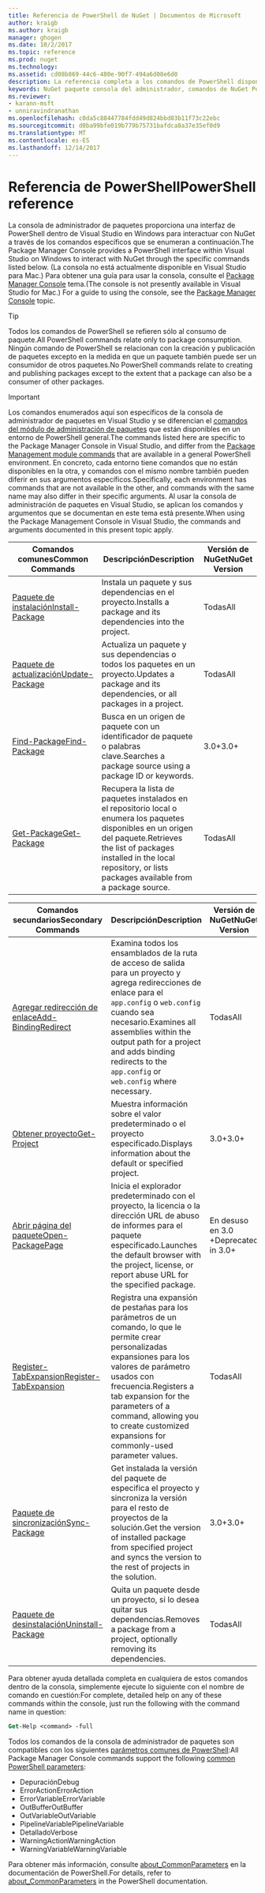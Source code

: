 ```yaml
---
title: Referencia de PowerShell de NuGet | Documentos de Microsoft
author: kraigb
ms.author: kraigb
manager: ghogen
ms.date: 10/2/2017
ms.topic: reference
ms.prod: nuget
ms.technology: 
ms.assetid: cd08b869-44c6-480e-90f7-494a6d08e6d0
description: La referencia completa a los comandos de PowerShell disponibles en la consola de administrador de paquetes de NuGet en Visual Studio.
keywords: NuGet paquete consola del administrador, comandos de NuGet Powershell, referencia de NuGet Powershell
ms.reviewer:
- karann-msft
- unniravindranathan
ms.openlocfilehash: c0da5c88447784fdd49d824bbd03b11f73c22ebc
ms.sourcegitcommit: d0ba99bfe019b779b75731bafdca8a37e35ef0d9
ms.translationtype: MT
ms.contentlocale: es-ES
ms.lasthandoff: 12/14/2017
---
```

# <a name="powershell-reference"></a><span data-ttu-id="2ddf5-104">Referencia de PowerShell</span><span class="sxs-lookup"><span data-stu-id="2ddf5-104">PowerShell reference</span></span>

<span data-ttu-id="2ddf5-105">La consola de administrador de paquetes proporciona una interfaz de PowerShell dentro de Visual Studio en Windows para interactuar con NuGet a través de los comandos específicos que se enumeran a continuación.</span><span class="sxs-lookup"><span data-stu-id="2ddf5-105">The Package Manager Console provides a PowerShell interface within Visual Studio on Windows to interact with NuGet through the specific commands listed below.</span></span> <span data-ttu-id="2ddf5-106">(La consola no está actualmente disponible en Visual Studio para Mac.) Para obtener una guía para usar la consola, consulte el [Package Manager Console](../tools/package-manager-console.md) tema.</span><span class="sxs-lookup"><span data-stu-id="2ddf5-106">(The console is not presently available in Visual Studio for Mac.) For a guide to using the console, see the [Package Manager Console](../tools/package-manager-console.md) topic.</span></span>

> [!Tip]
> <span data-ttu-id="2ddf5-107">Todos los comandos de PowerShell se refieren sólo al consumo de paquete.</span><span class="sxs-lookup"><span data-stu-id="2ddf5-107">All PowerShell commands relate only to package consumption.</span></span> <span data-ttu-id="2ddf5-108">Ningún comando de PowerShell se relacionan con la creación y publicación de paquetes excepto en la medida en que un paquete también puede ser un consumidor de otros paquetes.</span><span class="sxs-lookup"><span data-stu-id="2ddf5-108">No PowerShell commands relate to creating and publishing packages except to the extent that a package can also be a consumer of other packages.</span></span>

> [!Important]
> <span data-ttu-id="2ddf5-109">Los comandos enumerados aquí son específicos de la consola de administrador de paquetes en Visual Studio y se diferencian el [comandos del módulo de administración de paquetes](https://msdn.microsoft.com/powershell/reference/6/packagemanagement/packagemanagement) que están disponibles en un entorno de PowerShell general.</span><span class="sxs-lookup"><span data-stu-id="2ddf5-109">The commands listed here are specific to the Package Manager Console in Visual Studio, and differ from the [Package Management module commands](https://msdn.microsoft.com/powershell/reference/6/packagemanagement/packagemanagement) that are available in a general PowerShell environment.</span></span> <span data-ttu-id="2ddf5-110">En concreto, cada entorno tiene comandos que no están disponibles en la otra, y comandos con el mismo nombre también pueden diferir en sus argumentos específicos.</span><span class="sxs-lookup"><span data-stu-id="2ddf5-110">Specifically, each environment has commands that are not available in the other, and commands with the same name may also differ in their specific arguments.</span></span> <span data-ttu-id="2ddf5-111">Al usar la consola de administración de paquetes en Visual Studio, se aplican los comandos y argumentos que se documentan en este tema está presente.</span><span class="sxs-lookup"><span data-stu-id="2ddf5-111">When using the Package Management Console in Visual Studio, the commands and arguments documented in this present topic apply.</span></span>

| <span data-ttu-id="2ddf5-112">Comandos comunes</span><span class="sxs-lookup"><span data-stu-id="2ddf5-112">Common Commands</span></span> | <span data-ttu-id="2ddf5-113">Descripción</span><span class="sxs-lookup"><span data-stu-id="2ddf5-113">Description</span></span> | <span data-ttu-id="2ddf5-114">Versión de NuGet</span><span class="sxs-lookup"><span data-stu-id="2ddf5-114">NuGet Version</span></span> |
| --- | --- | --- |
| [<span data-ttu-id="2ddf5-115">Paquete de instalación</span><span class="sxs-lookup"><span data-stu-id="2ddf5-115">Install-Package</span></span>](ps-ref-install-package.md) | <span data-ttu-id="2ddf5-116">Instala un paquete y sus dependencias en el proyecto.</span><span class="sxs-lookup"><span data-stu-id="2ddf5-116">Installs a package and its dependencies into the project.</span></span> | <span data-ttu-id="2ddf5-117">Todas</span><span class="sxs-lookup"><span data-stu-id="2ddf5-117">All</span></span> |
| [<span data-ttu-id="2ddf5-118">Paquete de actualización</span><span class="sxs-lookup"><span data-stu-id="2ddf5-118">Update-Package</span></span>](ps-ref-update-package.md) | <span data-ttu-id="2ddf5-119">Actualiza un paquete y sus dependencias o todos los paquetes en un proyecto.</span><span class="sxs-lookup"><span data-stu-id="2ddf5-119">Updates a package and its dependencies, or all packages in a project.</span></span> | <span data-ttu-id="2ddf5-120">Todas</span><span class="sxs-lookup"><span data-stu-id="2ddf5-120">All</span></span> |
| [<span data-ttu-id="2ddf5-121">Find-Package</span><span class="sxs-lookup"><span data-stu-id="2ddf5-121">Find-Package</span></span>](ps-ref-find-package.md) | <span data-ttu-id="2ddf5-122">Busca en un origen de paquete con un identificador de paquete o palabras clave.</span><span class="sxs-lookup"><span data-stu-id="2ddf5-122">Searches a package source using a package ID or keywords.</span></span> | <span data-ttu-id="2ddf5-123">3.0+</span><span class="sxs-lookup"><span data-stu-id="2ddf5-123">3.0+</span></span> |
| [<span data-ttu-id="2ddf5-124">Get-Package</span><span class="sxs-lookup"><span data-stu-id="2ddf5-124">Get-Package</span></span>](ps-ref-get-package.md) | <span data-ttu-id="2ddf5-125">Recupera la lista de paquetes instalados en el repositorio local o enumera los paquetes disponibles en un origen del paquete.</span><span class="sxs-lookup"><span data-stu-id="2ddf5-125">Retrieves the list of packages installed in the local repository, or lists packages available from a package source.</span></span> | <span data-ttu-id="2ddf5-126">Todas</span><span class="sxs-lookup"><span data-stu-id="2ddf5-126">All</span></span> |

| <span data-ttu-id="2ddf5-127">Comandos secundarios</span><span class="sxs-lookup"><span data-stu-id="2ddf5-127">Secondary Commands</span></span> | <span data-ttu-id="2ddf5-128">Descripción</span><span class="sxs-lookup"><span data-stu-id="2ddf5-128">Description</span></span> | <span data-ttu-id="2ddf5-129">Versión de NuGet</span><span class="sxs-lookup"><span data-stu-id="2ddf5-129">NuGet Version</span></span> |
| --- | --- | --- |
| [<span data-ttu-id="2ddf5-130">Agregar redirección de enlace</span><span class="sxs-lookup"><span data-stu-id="2ddf5-130">Add-BindingRedirect</span></span>](ps-ref-add-bindingredirect.md) | <span data-ttu-id="2ddf5-131">Examina todos los ensamblados de la ruta de acceso de salida para un proyecto y agrega redirecciones de enlace para el `app.config` o `web.config` cuando sea necesario.</span><span class="sxs-lookup"><span data-stu-id="2ddf5-131">Examines all assemblies within the output path for a project and adds binding redirects to the `app.config` or `web.config` where necessary.</span></span> | <span data-ttu-id="2ddf5-132">Todas</span><span class="sxs-lookup"><span data-stu-id="2ddf5-132">All</span></span> |
| [<span data-ttu-id="2ddf5-133">Obtener proyecto</span><span class="sxs-lookup"><span data-stu-id="2ddf5-133">Get-Project</span></span>](ps-ref-get-project.md) | <span data-ttu-id="2ddf5-134">Muestra información sobre el valor predeterminado o el proyecto especificado.</span><span class="sxs-lookup"><span data-stu-id="2ddf5-134">Displays information about the default or specified project.</span></span> | <span data-ttu-id="2ddf5-135">3.0+</span><span class="sxs-lookup"><span data-stu-id="2ddf5-135">3.0+</span></span> |
| [<span data-ttu-id="2ddf5-136">Abrir página del paquete</span><span class="sxs-lookup"><span data-stu-id="2ddf5-136">Open-PackagePage</span></span>](ps-ref-open-packagepage.md) | <span data-ttu-id="2ddf5-137">Inicia el explorador predeterminado con el proyecto, la licencia o la dirección URL de abuso de informes para el paquete especificado.</span><span class="sxs-lookup"><span data-stu-id="2ddf5-137">Launches the default browser with the project, license, or report abuse URL for the specified package.</span></span> | <span data-ttu-id="2ddf5-138">En desuso en 3.0 +</span><span class="sxs-lookup"><span data-stu-id="2ddf5-138">Deprecated in 3.0+</span></span> |
| [<span data-ttu-id="2ddf5-139">Register-TabExpansion</span><span class="sxs-lookup"><span data-stu-id="2ddf5-139">Register-TabExpansion</span></span>](ps-ref-register-tabexpansion.md) | <span data-ttu-id="2ddf5-140">Registra una expansión de pestañas para los parámetros de un comando, lo que le permite crear personalizadas expansiones para los valores de parámetro usados con frecuencia.</span><span class="sxs-lookup"><span data-stu-id="2ddf5-140">Registers a tab expansion for the parameters of a command, allowing you to create customized expansions for commonly-used parameter values.</span></span> | <span data-ttu-id="2ddf5-141">Todas</span><span class="sxs-lookup"><span data-stu-id="2ddf5-141">All</span></span> |
| [<span data-ttu-id="2ddf5-142">Paquete de sincronización</span><span class="sxs-lookup"><span data-stu-id="2ddf5-142">Sync-Package</span></span>](ps-ref-sync-package.md) | <span data-ttu-id="2ddf5-143">Get instalada la versión del paquete de especifica el proyecto y sincroniza la versión para el resto de proyectos de la solución.</span><span class="sxs-lookup"><span data-stu-id="2ddf5-143">Get the version of installed package from specified project and syncs the version to the rest of projects in the solution.</span></span> | <span data-ttu-id="2ddf5-144">3.0+</span><span class="sxs-lookup"><span data-stu-id="2ddf5-144">3.0+</span></span> |
| [<span data-ttu-id="2ddf5-145">Paquete de desinstalación</span><span class="sxs-lookup"><span data-stu-id="2ddf5-145">Uninstall-Package</span></span>](ps-ref-uninstall-package.md) | <span data-ttu-id="2ddf5-146">Quita un paquete desde un proyecto, si lo desea quitar sus dependencias.</span><span class="sxs-lookup"><span data-stu-id="2ddf5-146">Removes a package from a project, optionally removing its dependencies.</span></span> | <span data-ttu-id="2ddf5-147">Todas</span><span class="sxs-lookup"><span data-stu-id="2ddf5-147">All</span></span> |

<span data-ttu-id="2ddf5-148">Para obtener ayuda detallada completa en cualquiera de estos comandos dentro de la consola, simplemente ejecute lo siguiente con el nombre de comando en cuestión:</span><span class="sxs-lookup"><span data-stu-id="2ddf5-148">For complete, detailed help on any of these commands within the console, just run the following with the command name in question:</span></span>

```ps
Get-Help <command> -full
```

<span data-ttu-id="2ddf5-149">Todos los comandos de la consola de administrador de paquetes son compatibles con los siguientes [parámetros comunes de PowerShell](http://go.microsoft.com/fwlink/?LinkID=113216):</span><span class="sxs-lookup"><span data-stu-id="2ddf5-149">All Package Manager Console commands support the following [common PowerShell parameters](http://go.microsoft.com/fwlink/?LinkID=113216):</span></span>

- <span data-ttu-id="2ddf5-150">Depuración</span><span class="sxs-lookup"><span data-stu-id="2ddf5-150">Debug</span></span>
- <span data-ttu-id="2ddf5-151">ErrorAction</span><span class="sxs-lookup"><span data-stu-id="2ddf5-151">ErrorAction</span></span>
- <span data-ttu-id="2ddf5-152">ErrorVariable</span><span class="sxs-lookup"><span data-stu-id="2ddf5-152">ErrorVariable</span></span>
- <span data-ttu-id="2ddf5-153">OutBuffer</span><span class="sxs-lookup"><span data-stu-id="2ddf5-153">OutBuffer</span></span>
- <span data-ttu-id="2ddf5-154">OutVariable</span><span class="sxs-lookup"><span data-stu-id="2ddf5-154">OutVariable</span></span>
- <span data-ttu-id="2ddf5-155">PipelineVariable</span><span class="sxs-lookup"><span data-stu-id="2ddf5-155">PipelineVariable</span></span>
- <span data-ttu-id="2ddf5-156">Detallado</span><span class="sxs-lookup"><span data-stu-id="2ddf5-156">Verbose</span></span>
- <span data-ttu-id="2ddf5-157">WarningAction</span><span class="sxs-lookup"><span data-stu-id="2ddf5-157">WarningAction</span></span>
- <span data-ttu-id="2ddf5-158">WarningVariable</span><span class="sxs-lookup"><span data-stu-id="2ddf5-158">WarningVariable</span></span>

<span data-ttu-id="2ddf5-159">Para obtener más información, consulte [about_CommonParameters](http://go.microsoft.com/fwlink/?LinkID=113216) en la documentación de PowerShell.</span><span class="sxs-lookup"><span data-stu-id="2ddf5-159">For details, refer to [about_CommonParameters](http://go.microsoft.com/fwlink/?LinkID=113216) in the PowerShell documentation.</span></span>
